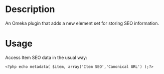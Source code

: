 # Description

An Omeka plugin that adds a new element set for storing SEO information.

# Usage

Access Item SEO data in the usual way:

`<?php echo metadata( $item, array('Item SEO','Canonical URL') );?>`
